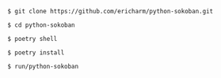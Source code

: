 `$ git clone https://github.com/ericharm/python-sokoban.git`

`$ cd python-sokoban`

`$ poetry shell`

`$ poetry install`

`$ run/python-sokoban`
